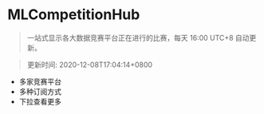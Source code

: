 # MLCompetitionHub

> 一站式显示各大数据竞赛平台正在进行的比赛，每天 16:00 UTC+8 自动更新。
  
> 更新时间: 2020-12-08T17:04:14+0800 

* 多家竞赛平台
* 多种订阅方式
* 下拉查看更多